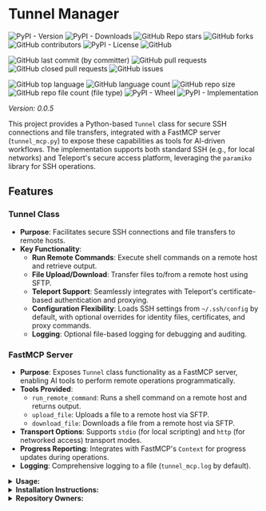 # Tunnel Manager

![PyPI - Version](https://img.shields.io/pypi/v/tunnel-manager)
![PyPI - Downloads](https://img.shields.io/pypi/dd/tunnel-manager)
![GitHub Repo stars](https://img.shields.io/github/stars/Knuckles-Team/tunnel-manager)
![GitHub forks](https://img.shields.io/github/forks/Knuckles-Team/tunnel-manager)
![GitHub contributors](https://img.shields.io/github/contributors/Knuckles-Team/tunnel-manager)
![PyPI - License](https://img.shields.io/pypi/l/tunnel-manager)
![GitHub](https://img.shields.io/github/license/Knuckles-Team/tunnel-manager)

![GitHub last commit (by committer)](https://img.shields.io/github/last-commit/Knuckles-Team/tunnel-manager)
![GitHub pull requests](https://img.shields.io/github/issues-pr/Knuckles-Team/tunnel-manager)
![GitHub closed pull requests](https://img.shields.io/github/issues-pr-closed/Knuckles-Team/tunnel-manager)
![GitHub issues](https://img.shields.io/github/issues/Knuckles-Team/tunnel-manager)

![GitHub top language](https://img.shields.io/github/languages/top/Knuckles-Team/tunnel-manager)
![GitHub language count](https://img.shields.io/github/languages/count/Knuckles-Team/tunnel-manager)
![GitHub repo size](https://img.shields.io/github/repo-size/Knuckles-Team/tunnel-manager)
![GitHub repo file count (file type)](https://img.shields.io/github/directory-file-count/Knuckles-Team/tunnel-manager)
![PyPI - Wheel](https://img.shields.io/pypi/wheel/tunnel-manager)
![PyPI - Implementation](https://img.shields.io/pypi/implementation/tunnel-manager)

*Version: 0.0.5*

This project provides a Python-based `Tunnel` class for secure SSH connections and file transfers,
integrated with a FastMCP server (`tunnel_mcp.py`) to expose these capabilities as tools for AI-driven workflows.
The implementation supports both standard SSH (e.g., for local networks) and
Teleport's secure access platform, leveraging the `paramiko` library for SSH operations.

## Features

### Tunnel Class
- **Purpose**: Facilitates secure SSH connections and file transfers to remote hosts.
- **Key Functionality**:
    - **Run Remote Commands**: Execute shell commands on a remote host and retrieve output.
    - **File Upload/Download**: Transfer files to/from a remote host using SFTP.
    - **Teleport Support**: Seamlessly integrates with Teleport's certificate-based authentication and proxying.
    - **Configuration Flexibility**: Loads SSH settings from `~/.ssh/config` by default, with optional overrides for identity files, certificates, and proxy commands.
    - **Logging**: Optional file-based logging for debugging and auditing.

### FastMCP Server
- **Purpose**: Exposes `Tunnel` class functionality as a FastMCP server, enabling AI tools to perform remote operations programmatically.
- **Tools Provided**:
    - `run_remote_command`: Runs a shell command on a remote host and returns output.
    - `upload_file`: Uploads a file to a remote host via SFTP.
    - `download_file`: Downloads a file from a remote host via SFTP.
- **Transport Options**: Supports `stdio` (for local scripting) and `http` (for networked access) transport modes.
- **Progress Reporting**: Integrates with FastMCP's `Context` for progress updates during operations.
- **Logging**: Comprehensive logging to a file (`tunnel_mcp.log` by default).


<details>
  <summary><b>Usage:</b></summary>

## Tunnel Class
The `Tunnel` class can be used standalone for SSH operations. Example:

```python
from tunnel_manager import Tunnel

# Initialize with a remote host (assumes ~/.ssh/config or explicit params)
tunnel = Tunnel(
    remote_host="example.com",
    identity_file="/path/to/id_rsa",
    certificate_file="/path/to/cert",  # Optional for Teleport
    proxy_command="tsh proxy ssh %h",  # Optional for Teleport
    log_file="tunnel.log"
)

# Connect and run a command
tunnel.connect()
out, err = tunnel.run_command("ls -la /tmp")
print(f"Output: {out}\nError: {err}")

# Upload a file
tunnel.send_file("/local/file.txt", "/remote/file.txt")

# Download a file
tunnel.receive_file("/remote/file.txt", "/local/downloaded.txt")

# Close the connection
tunnel.close()
```


## FastMCP Server
The FastMCP server exposes the `Tunnel` functionality as AI-accessible tools. Start the server with:

```bash
python tunnel_mcp.py --transport stdio
```

Or for HTTP transport:
```bash
python tunnel_mcp.py --transport http --host 127.0.0.1 --port 8080
```

</details>

<details>
  <summary><b>Installation Instructions:</b></summary>

## Use with AI

Configure `mcp.json`
```json
{
  "mcpServers": {
    "tunnel_manager": {
      "command": "uv",
      "args": [
        "run",
        "--with",
        "tunnel-manager",
        "tunnel-manager-mcp"
      ],
      "env": {
        "TUNNEL_REMOTE_HOST": "user@192.168.1.12", // Optional
        "TUNNEL_REMOTE_PORT": "22",                // Optional
        "TUNNEL_IDENTITY_FILE": "",                // Optional
        "TUNNEL_CERTIFICATE": "",                  // Optional
        "TUNNEL_PROXY_COMMAND": "",                // Optional
        "TUNNEL_LOG_FILE": "~./tunnel_log.txt"     // Optional
      },
      "timeout": 200000
    }
  }
}
```

### Deploy MCP Server as a container
```bash
docker pull knucklessg1/tunnel-manager:latest
```

Modify the `compose.yml`

```compose
services:
  tunnel-manager:
    image: knucklessg1/tunnel-manager:latest
    environment:
      - HOST=0.0.0.0
      - PORT=8021
    ports:
      - 8021:8021
```

### Install Python Package

```bash
python -m pip install tunnel-manager
```

or

```bash
uv pip install --upgrade tunnel-manager
```


</details>

<details>
  <summary><b>Repository Owners:</b></summary>


<img width="100%" height="180em" src="https://github-readme-stats.vercel.app/api?username=Knucklessg1&show_icons=true&hide_border=true&&count_private=true&include_all_commits=true" />

![GitHub followers](https://img.shields.io/github/followers/Knucklessg1)
![GitHub User's stars](https://img.shields.io/github/stars/Knucklessg1)
</details>
